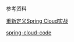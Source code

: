 参考资料

[重新定义Spring Cloud实战](https://book.douban.com/subject/30338647/)

[spring-cloud-code](https://github.com/SpringCloud/spring-cloud-code)